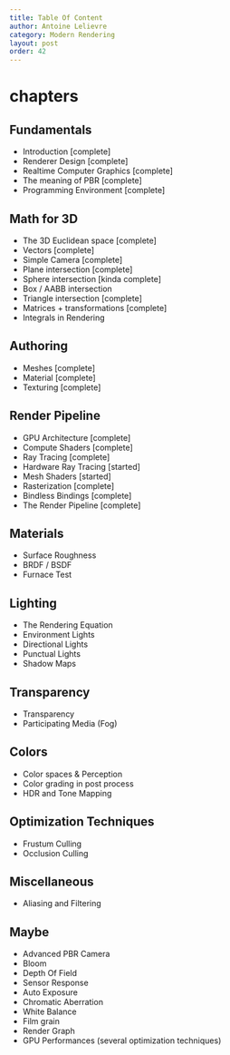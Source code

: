 ```yaml
---
title: Table Of Content
author: Antoine Lelievre 
category: Modern Rendering
layout: post
order: 42
---
```


# chapters

## Fundamentals
- Introduction [complete]
- Renderer Design [complete]
- Realtime Computer Graphics [complete]
- The meaning of PBR [complete]
- Programming Environment [complete]

## Math for 3D
- The 3D Euclidean space [complete]
- Vectors [complete]
- Simple Camera [complete]
- Plane intersection [complete]
- Sphere intersection [kinda complete]
- Box / AABB intersection
- Triangle intersection [complete]
- Matrices + transformations [complete]
- Integrals in Rendering

## Authoring
- Meshes [complete]
- Material [complete]
- Texturing [complete]

## Render Pipeline
- GPU Architecture [complete]
- Compute Shaders [complete]
- Ray Tracing [complete]
- Hardware Ray Tracing [started]
- Mesh Shaders [started]
- Rasterization [complete]
- Bindless Bindings [complete]
- The Render Pipeline [complete]

## Materials
- Surface Roughness
- BRDF / BSDF
- Furnace Test

## Lighting
- The Rendering Equation
- Environment Lights
- Directional Lights
- Punctual Lights
- Shadow Maps

## Transparency
- Transparency
- Participating Media (Fog)

## Colors
- Color spaces & Perception
- Color grading in post process
- HDR and Tone Mapping

## Optimization Techniques
- Frustum Culling
- Occlusion Culling

## Miscellaneous
- Aliasing and Filtering

## Maybe
- Advanced PBR Camera
- Bloom
- Depth Of Field
- Sensor Response
- Auto Exposure
- Chromatic Aberration
- White Balance
- Film grain
- Render Graph
- GPU Performances (several optimization techniques)

